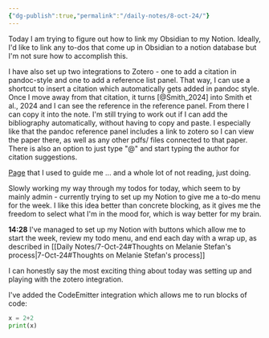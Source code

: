 ```yaml
---
{"dg-publish":true,"permalink":"/daily-notes/8-oct-24/"}
---
```


Today I am trying to figure out how to link my Obsidian to my Notion. Ideally, I'd like to link any to-dos that come up in Obsidian to a notion database but I'm not sure how to accomplish this.

I have also set up two integrations to Zotero - one to add a citation in pandoc-style and one to add a reference list panel. That way, I can use a shortcut to insert a citation which automatically gets added in pandoc style. Once I move away from that citation, it turns [@Smith_2024] into Smith et al., 2024 and I can see the reference in the reference panel. From there I can copy it into the note. I'm still trying to work out if I can add the bibliography automatically, without having to copy and paste. I especially like that the pandoc reference panel includes a link to zotero so I can view the paper there, as well as any other pdfs/ files connected to that paper. There is also an option to just type "@" and start typing the author for citation suggestions.

[Page](https://medium.com/@alexandraphelan/an-updated-academic-workflow-zotero-obsidian-cffef080addd) that I used to guide me
... and a whole lot of not reading, just doing.

Slowly working my way through my todos for today, which seem to by mainly admin - currently trying to set up my Notion to give me a to-do menu for the week. I like this idea better than concrete blocking, as it gives me the freedom to select what I'm in the mood for, which is way better for my brain.

**14:28** I've managed to set up my Notion with buttons which allow me to start the week, review my todo menu, and end each day with a wrap up, as described in [[Daily Notes/7-Oct-24#Thoughts on Melanie Stefan's process\|7-Oct-24#Thoughts on Melanie Stefan's process]]

I can honestly say the most exciting thing about today was setting up and playing with the zotero integration.

I've added the CodeEmitter integration which allows me to run blocks of code:

```python
x = 2+2
print(x)
```

